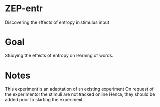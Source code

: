 # ZEP-entr
Discovering the effects of entropy in stimulus input

# Goal
Studying the effects of entropy on learning of words.

# Notes
This experiment is an adaptation of an existing experiment
On request of the experimentor the stimuli are not tracked online
Hence, they should be added prior to starting the experiment.
